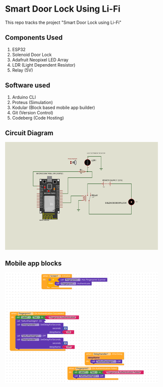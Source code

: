 # Smart Door Lock Using Li-Fi 

This repo tracks the project "Smart Door Lock using Li-Fi"

## Components Used

1. ESP32 
2. Solenoid Door Lock
3. Adafruit Neopixel LED Array
4. LDR (Light Dependent Resistor)
5. Relay (5V)

## Software used

1. Arduino CLI
2. Proteus (Simulation)
3. Kodular (Block based mobile app builder)
4. Git (Version Control)
5. Codeberg (Code Hosting)

## Circuit Diagram

![ckt](./ckt_diagram.png)

## Mobile app blocks

![blocks](./blocks.png)
